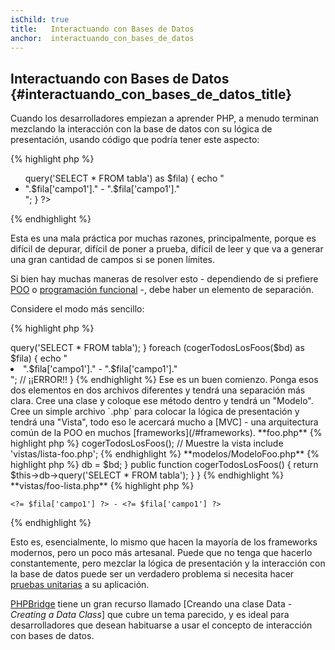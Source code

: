 ```yaml
---
isChild: true
title:   Interactuando con Bases de Datos
anchor:  interactuando_con_bases_de_datos
---
```


## Interactuando con Bases de Datos {#interactuando_con_bases_de_datos_title}

Cuando los desarrolladores empiezan a aprender PHP, a menudo terminan mezclando la interacción con la base de datos con su lógica de presentación, usando código que podría tener este aspecto:

{% highlight php %}
<ul>
<?php
foreach ($bd->query('SELECT * FROM tabla') as $fila) {
    echo "<li>".$fila['campo1']." - ".$fila['campo1']."</li>";
}
?>
</ul>
{% endhighlight %}

Esta es una mala práctica por muchas razones, principalmente, porque es difícil de depurar, difícil de poner a prueba, difícil de leer y que va a generar una gran cantidad de campos si se ponen límites.

Si bien hay muchas maneras de resolver esto - dependiendo de si prefiere [POO](/#object-oriented-programming) o [programación funcional](/#functional-programming) -, debe haber un elemento de separación.

Considere el modo más sencillo:

{% highlight php %}
<?php
function cogerTodosLosFoos($bd) {
    return $bd->query('SELECT * FROM tabla');
}

foreach (cogerTodosLosFoos($bd) as $fila) {
    echo "<li>".$fila['campo1']." - ".$fila['campo1']."</li>"; // ¡¡ERROR!!
}
{% endhighlight %}

Ese es un buen comienzo. Ponga esos dos elementos en dos archivos diferentes y tendrá una separación más clara.

Cree una clase y coloque ese método dentro y tendrá un "Modelo". Cree un simple archivo `.php` para colocar la lógica de presentación y tendrá una "Vista", todo eso le acercará mucho a [MVC] - una arquitectura común de la POO en muchos [frameworks](/#frameworks).

**foo.php**

{% highlight php %}
<?php
$bd = new PDO('mysql:host=localhost;dbname=bdprueba;charset=utf8', 'usuario', 'contraseña');

// De acceso a su modelo
include 'modelos/ModeloFoo.php';

// Cree una instancia
$modeloFoo = new ModeloFoo($bd);
// Obtenga la lista de los Foos
$listaFoo = $modeloFoo->cogerTodosLosFoos();

// Muestre la vista
include 'vistas/lista-foo.php';
{% endhighlight %}


**modelos/ModeloFoo.php**

{% highlight php %}
<?php
class ModeloFoo
{
    protected $bd;

    public function __construct(PDO $bd)
    {
        $this->db = $bd;
    }

    public function cogerTodosLosFoos() {
        return $this->db->query('SELECT * FROM tabla');
    }
}
{% endhighlight %}

**vistas/foo-lista.php**

{% highlight php %}
<?php foreach ($listaFoo as $fila): ?>
    <?= $fila['campo1'] ?> - <?= $fila['campo1'] ?>
<?php endforeach ?>
{% endhighlight %}

Esto es, esencialmente, lo mismo que hacen la mayoría de los frameworks modernos, pero un poco más artesanal. Puede que no tenga que hacerlo constantemente, pero mezclar la lógica de presentación y la interacción con la base de datos puede ser un verdadero problema si necesita hacer [pruebas unitarias](/#unit-testing) a su aplicación.

[PHPBridge] tiene un gran recurso llamado [Creando una clase Data - _Creating a Data Class_] que cubre un tema parecido, y es ideal para desarrolladores que desean habituarse a usar el concepto de interacción con bases de datos.


[MVC]: http://code.tutsplus.com/tutorials/mvc-for-noobs--net-10488
[PHPBridge]: http://phpbridge.org/
[Creating a Data Class]: http://phpbridge.org/intro-to-php/creating_a_data_class
